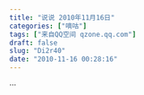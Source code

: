 ```yaml
---
title: "说说 2010年11月16日"
categories: ["嘀咕"]
tags: ["来自QQ空间 qzone.qq.com"]
draft: false
slug: "Di2r40"
date: "2010-11-16 00:28:16"
---
```


···
